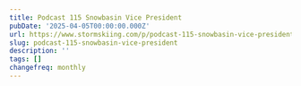 ```yaml
---
title: Podcast 115 Snowbasin Vice President
pubDate: '2025-04-05T00:00:00.000Z'
url: https://www.stormskiing.com/p/podcast-115-snowbasin-vice-president
slug: podcast-115-snowbasin-vice-president
description: ''
tags: []
changefreq: monthly
---
```


<!-- Add post content below -->
